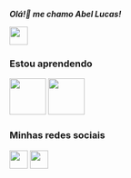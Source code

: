 ***Olá!👋 me chamo Abel Lucas!***

<!--
**abelarduu/abelarduu** is a ✨ _special_ ✨ repository because its `README.md` (this file) appears on your GitHub profile.
#Olá, me chamo SeuNomeAqui !
Here are some ideas to get you started:

- 🔭 I’m currently working on ...
- 🌱 I’m currently learning ...
- 👯 I’m looking to collaborate on ...
- 🤔 I’m looking for help with ...
- 💬 Ask me about ...
- 📫 How to reach me: ...
- 😄 Pronouns: ...
- ⚡ Fun fact: ...
-->
<div>
    <img src="https://cdn.jsdelivr.net/gh/devicons/devicon/icons/python/python-original.svg" width="32" height="32"/>
</div>

<div>
    <h3>Estou aprendendo</h3>
    <div>
        <img src="https://cdn.jsdelivr.net/gh/devicons/devicon/icons/flask/flask-original-wordmark.svg" width="64" height="64" />
        <img src="https://cdn.jsdelivr.net/gh/devicons/devicon/icons/godot/godot-original-wordmark.svg" width="64" height="64"/>
    </div>
</div>

<div>
    <h3>Minhas redes sociais</h3>
    <div>
        <a href="https://www.linkedin.com/in/Abel-Lucas/"  target="_blank"><img src="https://cdn.jsdelivr.net/gh/devicons/devicon/icons/linkedin/linkedin-original.svg" width="32" height="32"/></a>
        <a href="https://www.behance.net/abellucas1" target="_blank"><img src="https://cdn.jsdelivr.net/gh/devicons/devicon/icons/behance/behance-original.svg" width="32" height="32"/></a>
    </div>
</div>
